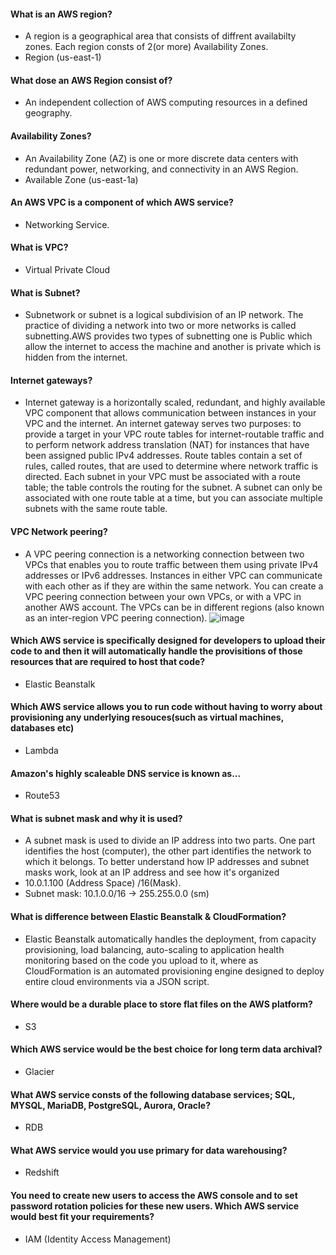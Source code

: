 #### What is an AWS region?
- A region is a geographical area that consists of diffrent availabilty
  zones. Each region consts of 2(or more) Availability Zones.
- Region (us-east-1)

#### What dose an AWS Region consist of?
- An independent collection of AWS computing resources in a defined
  geography.

#### Availability Zones?
- An Availability Zone (AZ) is one or more discrete data centers with redundant power, networking, and connectivity in an AWS Region.
- Available Zone (us-east-1a)

#### An AWS VPC is a component of which AWS service?
- Networking Service.

#### What is VPC?
- Virtual Private Cloud

#### What is Subnet?
- Subnetwork or subnet is a logical subdivision of an IP network. The practice of dividing a network into two or more networks is called subnetting.AWS provides two types of 
  subnetting one is Public which allow the internet to access the machine and another is private which is hidden from the internet.
  
#### Internet gateways?
- Internet gateway is a horizontally scaled, redundant, and highly available VPC component that allows communication between instances in your VPC and the internet. 
  An internet gateway serves two purposes: to provide a target in your VPC route tables for internet-routable traffic and to perform network address translation (NAT) 
  for instances that have been assigned public IPv4 addresses. Route tables contain a set of rules, called routes, that are used to determine where network traffic is directed.
  Each subnet in your VPC must be associated with a route table; the table controls the routing for the subnet. A subnet can only be associated with one route table at a time,
  but you can associate multiple subnets with the same route table.
  
#### VPC Network peering?
- A VPC peering connection is a networking connection between two VPCs that enables you to route traffic between them using private IPv4 addresses or IPv6 addresses. Instances     in either VPC can communicate with each other as if they are within the same network. You can create a VPC peering connection between your own VPCs, or with a VPC in another     AWS account. The VPCs can be in different regions (also known as an inter-region VPC peering connection).
  ![image](https://user-images.githubusercontent.com/82079865/121771596-ebb0ec80-cb8d-11eb-8899-2cd1ec86c299.png)

#### Which AWS service is specifically designed for developers to upload their code to and then it will automatically handle the provisitions of those resources that are required to host that code?
- Elastic Beanstalk

#### Which AWS service allows you to run code without having to worry about provisioning any underlying resouces(such as virtual machines, databases etc)
- Lambda

#### Amazon's highly scaleable DNS service is known as...
- Route53
#### What is subnet mask and why it is used?
- A subnet mask is used to divide an IP address into two parts. One part identifies the host (computer), the other part identifies the network to which it belongs. To better understand how IP addresses and 
  subnet masks work, look at an IP address and see how it's organized
-	10.0.1.100 (Address Space) /16(Mask).
-	Subnet mask: 10.1.0.0/16 -> 255.255.0.0 (sm) 


#### What is difference between Elastic Beanstalk & CloudFormation?
- Elastic Beanstalk automatically handles the deployment, from capacity
  provisioning, load balancing, auto-scaling to application health
  monitoring based on the code you upload to it, where as CloudFormation
  is an automated provisioning engine designed to deploy entire cloud
  environments via a JSON script.

#### Where would be a durable place to store flat files on the AWS platform?
- S3

#### Which AWS service would be the best choice for long term data archival?
- Glacier

#### What AWS service consts of the following database services; SQL, MYSQL, MariaDB, PostgreSQL, Aurora, Oracle?
- RDB

#### What AWS service would you use primary for data warehousing?
- Redshift

#### You need to create new users to access the AWS console and to set password rotation policies for these new users. Which AWS service would best fit your requirements?
- IAM (Identity Access Management)

